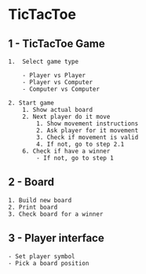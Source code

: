 # TicTacToe

## 1 - TicTacToe Game

    1.  Select game type

        - Player vs Player
        - Player vs Computer
        - Computer vs Computer

    2. Start game
        1. Show actual board
        2. Next player do it move
            1. Show movement instructions
            2. Ask player for it movement
            3. Check if movement is valid
            4. If not, go to step 2.1
        6. Check if have a winner
            - If not, go to step 1

## 2 - Board

    1. Build new board
    2. Print board
    3. Check board for a winner

## 3 - Player interface

    - Set player symbol
    - Pick a board position
